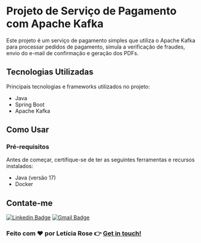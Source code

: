 # Projeto de Serviço de Pagamento com Apache Kafka

Este projeto é um serviço de pagamento simples que utiliza o Apache Kafka para processar pedidos de pagamento, simula a verificação de fraudes, envio do e-mail de confirmação e geração dos PDFs. 

## Tecnologias Utilizadas

Principais tecnologias e frameworks utilizados no projeto:

- Java
- Spring Boot
- Apache Kafka

## Como Usar

### Pré-requisitos

Antes de começar, certifique-se de ter as seguintes ferramentas e recursos instalados:

- Java (versão 17)
- Docker

## Contate-me

[![Linkedin Badge](https://img.shields.io/badge/-Letícia_Rose-FF82AB?style=flat-square&logo=Linkedin&logoColor=white&link=https://www.linkedin.com/in/leticiarose/)](https://www.linkedin.com/in/leticiarose/) 
[![Gmail Badge](https://img.shields.io/badge/-leticia.rosedesanatana@gmail.com-FF82AB?style=flat-square&logo=Gmail&logoColor=white&link=mailto:leticia.rosedesanatana@gmail.com)](mailto:leticia.rosedesanatana@gmail.com)


### Feito com ❤️ por Letícia Rose 👉 [Get in touch! ](https://www.linkedin.com/in/leticiarose/)
